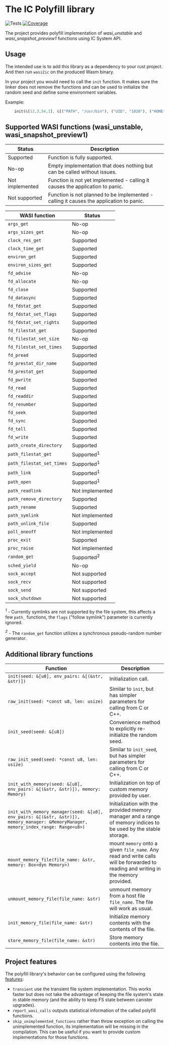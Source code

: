 # The IC Polyfill library

![Tests](https://github.com/wasm-forge/ic-wasi-polyfill/actions/workflows/rust.yml/badge.svg?event=push)
[![Coverage](https://codecov.io/gh/wasm-forge/ic-wasi-polyfill/branch/main/graph/badge.svg)](https://codecov.io/gh/wasm-forge/ic-wasi-polyfill/branch/main/)

The project provides polyfill implementation of *wasi_unstable* and *wasi_snapshot_preview1* functions using IC System API.


## Usage

The intended use is to add this library as a dependency to your rust project. And then run `wasi2ic` on the produced Wasm binary.

In your project you would need to call the `init` function. It makes sure the linker does not remove the functions and can be used to initialize the random seed and define some environment variables.

Example:
```rust
    init(&[12,3,54,1], &[("PATH", "/usr/bin"), ("UID", "1028"), ("HOME", "/home/user")]);
```


## Supported WASI functions (wasi_unstable, wasi_snapshot_preview1)


| Status           | Description                                                  |
| ---------------- | ------------------------------------------------------------ |
| Supported        | Function is fully supported.                                 |
| No-op            | Empty implementation that does nothing but can be called without issues. |
| Not implemented  | Function is not yet implemented - calling it causes the application to panic. |
| Not supported    | Function is not planned to be implemented - calling it causes the application to panic. |


| WASI function               | Status          | 
| --------------------------- | --------------- |
| `args_get`                  | No-op           |
| `args_sizes_get`            | No-op           |
| `clock_res_get`             | Supported       |
| `clock_time_get`            | Supported       |
| `environ_get`               | Supported       |
| `environ_sizes_get`         | Supported       |
| `fd_advise`                 | No-op           |
| `fd_allocate`               | No-op           |
| `fd_close`                  | Supported       |
| `fd_datasync`               | Supported       |
| `fd_fdstat_get`             | Supported       |
| `fd_fdstat_set_flags`       | Supported       |
| `fd_fdstat_set_rights`      | Supported       |
| `fd_filestat_get`           | Supported       |
| `fd_filestat_set_size`      | No-op           |
| `fd_filestat_set_times`     | Supported       |
| `fd_pread`                  | Supported       |
| `fd_prestat_dir_name`       | Supported       |
| `fd_prestat_get`            | Supported       |
| `fd_pwrite`                 | Supported       |
| `fd_read`                   | Supported       |
| `fd_readdir`                | Supported       |
| `fd_renumber`               | Supported       |
| `fd_seek`                   | Supported       |
| `fd_sync`                   | Supported       |
| `fd_tell`                   | Supported       |
| `fd_write`                  | Supported       |
| `path_create_directory`     | Supported       |
| `path_filestat_get`         | Supported<sup>1</sup>       |
| `path_filestat_set_times`   | Supported<sup>1</sup>       |
| `path_link`                 | Supported<sup>1</sup>       |
| `path_open`                 | Supported<sup>1</sup>       |
| `path_readlink`             | Not implemented |
| `path_remove_directory`     | Supported       |
| `path_rename`               | Supported       |
| `path_symlink`              | Not implemented |
| `path_unlink_file`          | Supported       |
| `poll_oneoff`               | Not implemented |
| `proc_exit`                 | Supported       |
| `proc_raise`                | Not implemented |
| `random_get`                | Supported<sup>2</sup>       |
| `sched_yield`               | No-op           |
| `sock_accept`               | Not supported   |
| `sock_recv`                 | Not supported   |
| `sock_send`                 | Not supported   |
| `sock_shutdown`             | Not supported   |

*<sup>1</sup>* - Currently symlinks are not supported by the file system, this affects a few `path_` functions, the `flags` ("follow symlink") parameter is currently ignored.

*<sup>2</sup>* - The `random_get` function utilizes a synchronous pseudo-random number generator.


## Additional library functions


| Function                                          |  Description                  | 
| ------------------------------------------------- | ----------------------------- |
| `init(seed: &[u8], env_pairs: &[(&str, &str)])`   | Initialization call.          |
| `raw_init(seed: *const u8, len: usize)`           | Similar to `init`, but has simpler parameters for calling from C or C++. |
| `init_seed(seed: &[u8])`                          | Convenience method to explicitly re-initialize the random seed. |
| `raw_init_seed(seed: *const u8, len: usize)`      | Similar to `init_seed`, but has simpler parameters for calling from C or C++. |
| `init_with_memory(seed: &[u8], env_pairs: &[(&str, &str)]), memory: Memory)`    | Initialization on top of custom memory provided by user. |
| `init_with_memory_manager(seed: &[u8], env_pairs: &[(&str, &str)]), memory_manager: &MemoryManager, memory_index_range: Range<u8>)`    | Initialization with the provided memory manager and a range of memory indices to be used by the stable storage. |
| `mount_memory_file(file_name: &str, memory: Box<dyn Memory>)`    | mount `memory` onto a given `file_name`. Any read and write calls will be forwarded to reading and writing in the memory provided. |
| `unmount_memory_file(file_name: &str)`    | unmount memory from a host file `file_name`. The file will work as usual. |
| `init_memory_file(file_name: &str)`       | Initialize memory contents with the contents of the file. |
| `store_memory_file(file_name: &str)`      | Store memory contents into the file. |


## Project features

The polyfill library's behavior can be configured using the following [features](https://doc.rust-lang.org/cargo/reference/features.html):

* `transient` use the transient file system implementation. This works faster but does not take the advantage of keeping the file system's state in stable memory (and the ability to keep FS state between canister upgrades).
* `report_wasi_calls` outputs statistical information of the called polyfill functions.
* `skip_unimplemented_functions` rather than throw exception on calling the unimplemented function, its implementation will be missing in the compilation. This can be useful if you want to provide custom implementations for those functions.
